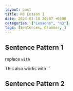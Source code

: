 ```yaml
---
layout: post
title: N3 Lesson 1
date: 2024-03-18 20:07 +0800
categories: ["Lessons", "N3"]
tags: [Sentences, Grammar, ]
---
```


## Sentence Pattern 1 
replace `` with ``

This also works with ``

## Sentence Pattern 2


